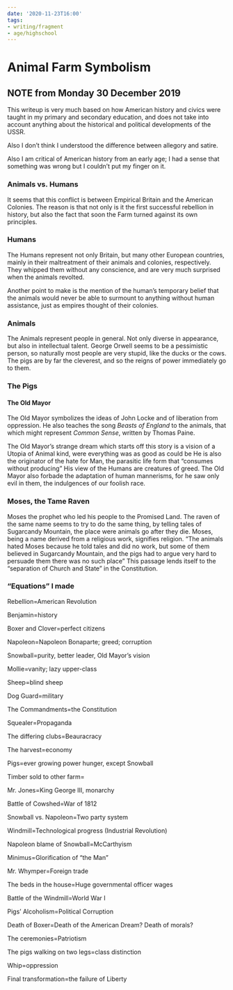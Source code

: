 ```yaml
---
date: '2020-11-23T16:00'
tags:
- writing/fragment
- age/highschool
---
```


Animal Farm Symbolism
=====================

NOTE from Monday 30 December 2019
---------------------------------

This writeup is very much based on how American history and civics were
taught in my primary and secondary education, and does not take into
account anything about the historical and political developments of the
USSR.

Also I don’t think I understood the difference between allegory and
satire.

Also I am critical of American history from an early age; I had a sense
that something was wrong but I couldn’t put my finger on it.

### Animals vs. Humans

It seems that this conflict is between Empirical Britain and the
American Colonies. The reason is that not only is it the first
successful rebellion in history, but also the fact that soon the Farm
turned against its own principles.

### Humans

The Humans represent not only Britain, but many other European
countries, mainly in their maltreatment of their animals and colonies,
respectively. They whipped them without any conscience, and are very
much surprised when the animals revolted.

Another point to make is the mention of the human’s temporary belief
that the animals would never be able to surmount to anything without
human assistance, just as empires thought of their colonies.

### Animals

The Animals represent people in general. Not only diverse in appearance,
but also in intellectual talent. George Orwell seems to be a pessimistic
person, so naturally most people are very stupid, like the ducks or the
cows. The pigs are by far the cleverest, and so the reigns of power
immediately go to them.

### The Pigs

#### The Old Mayor

The Old Mayor symbolizes the ideas of John Locke and of liberation from
oppression. He also teaches the song *Beasts of England* to the animals,
that which might represent *Common Sense*, written by Thomas Paine.

The Old Mayor’s strange dream which starts off this story is a vision of
a Utopia of Animal kind, were everything was as good as could be He is
also the originator of the hate for Man, the parasitic life form that
“consumes without producing” His view of the Humans are creatures of
greed. The Old Mayor also forbade the adaptation of human mannerisms,
for he saw only evil in them, the indulgences of our foolish race.

### Moses, the Tame Raven

Moses the prophet who led his people to the Promised Land. The raven of
the same name seems to try to do the same thing, by telling tales of
Sugarcandy Mountain, the place were animals go after they die. Moses,
being a name derived from a religious work, signifies religion. “The
animals hated Moses because he told tales and did no work, but some of
them believed in Sugarcandy Mountain, and the pigs had to argue very
hard to persuade them there was no such place” This passage lends itself
to the “separation of Church and State” in the Constitution.

### “Equations” I made

Rebellion=American Revolution

Benjamin=history

Boxer and Clover=perfect citizens

Napoleon=Napoleon Bonaparte; greed; corruption

Snowball=purity, better leader, Old Mayor’s vision

Mollie=vanity; lazy upper-class

Sheep=blind sheep

Dog Guard=military

The Commandments=the Constitution

Squealer=Propaganda

The differing clubs=Beauracracy

The harvest=economy

Pigs=ever growing power hunger, except Snowball

Timber sold to other farm=

Mr. Jones=King George III, monarchy

Battle of Cowshed=War of 1812

Snowball vs. Napoleon=Two party system

Windmill=Technological progress (Industrial Revolution)

Napoleon blame of Snowball=McCarthyism

Minimus=Glorification of “the Man”

Mr. Whymper=Foreign trade

The beds in the house=Huge governmental officer wages

Battle of the Windmill=World War I

Pigs’ Alcoholism=Political Corruption

Death of Boxer=Death of the American Dream? Death of morals?

The ceremonies=Patriotism

The pigs walking on two legs=class distinction

Whip=oppression

Final transformation=the failure of Liberty
